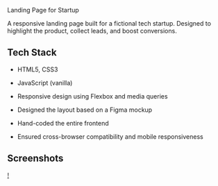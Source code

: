 Landing Page for Startup

A responsive landing page built for a fictional tech startup. Designed to highlight the product, collect leads, and boost conversions.

## Tech Stack
- HTML5, CSS3
- JavaScript (vanilla)
- Responsive design using Flexbox and media queries

- Designed the layout based on a Figma mockup
- Hand-coded the entire frontend
- Ensured cross-browser compatibility and mobile responsiveness

##  Screenshots

[!](./screenshots/)
